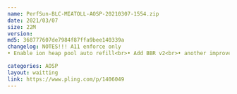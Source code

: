```yaml
---
name: PerfSun-BLC-MIATOLL-AOSP-20210307-1554.zip
date: 2021/03/07
size: 22M
version: 
md5: 368777607de7984f87ffa9bee140339a
changelog: NOTES!!! A11 enforce only
• Enable ion heap pool auto refill<br>• Add BBR v2<br>• another improvement<br>• Built use proton clang

categories: AOSP
layout: waitting
link: https://www.pling.com/p/1406049
---
```


